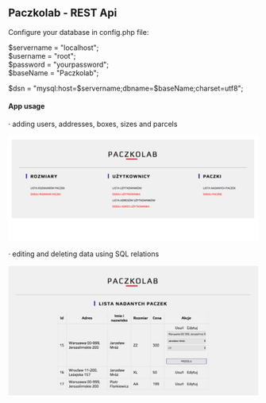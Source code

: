 ## Paczkolab - REST Api  ##

Configure your database in config.php file:

$servername = "localhost"; <br>
$username = "root"; <br>
$password = "yourpassword"; <br>
$baseName = "Paczkolab"; <br>

$dsn = "mysql:host=$servername;dbname=$baseName;charset=utf8";

<h4> App usage </h4>

&middot; adding users, addresses, boxes, sizes and parcels <br>

![Scheme](img/menu.png)


&middot; editing and deleting data using SQL relations 

![Scheme](img/edit.png)


